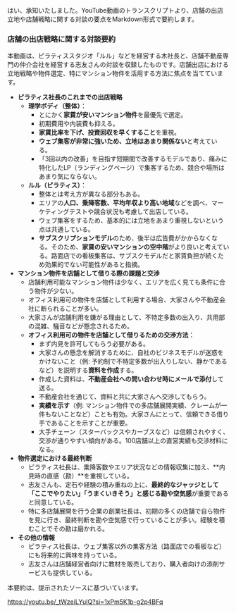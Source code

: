 はい、承知いたしました。YouTube動画のトランスクリプトより、店舗の出店立地や店舗戦略に関する対談の要点をMarkdown形式で要約します。

### 店舗の出店戦略に関する対談要約

本動画は、ピラティススタジオ「ルル」などを経営する木社長と、店舗不動産専門の仲介会社を経営する志友さんの対談を収録したものです。店舗出店における立地戦略や物件選定、特にマンション物件を活用する方法に焦点を当てています。

- **ピラティス社長のこれまでの出店戦略**
    - **理学ボディ（整体）**：
        - とにかく**家賃が安いマンション物件**を最優先で選定。
        - 初期費用や内装費も抑える。
        - **家賃比率を下げ、投資回収を早くすること**を重視。
        - **ウェブ集客が非常に強いため、立地はあまり関係ない**と考えている。
        - 「3回以内の改善」を目指す短期間で改善するモデルであり、痛みに特化したLP（ランディングページ）で集客するため、競合や場所はあまり気にならない。
    - **ルル（ピラティス）**：
        - 整体とは考え方が異なる部分もある。
        - エリアの**人口、乗降客数、平均年収より高い地域**などを調べ、マーケティングテストや競合状況も考慮して出店している。
        - ウェブ集客をするため、基本的には立地をあまり重視しないという点は共通している。
        - **サブスクリプションモデル**のため、後半は広告費がかからなくなる。そのため、**家賃の安いマンションの空中階**がより良いと考えている。路面店での看板集客は、サブスクモデルだと家賃負担が続くため効果的でない可能性があると指摘。
- **マンション物件を店舗として借りる際の課題と交渉**
    - 店舗利用可能なマンション物件は少なく、エリアを広く見ても条件に合う物件が少ない。
    - オフィス利用可の物件を店舗として利用する場合、大家さんや不動産会社に断られることが多い。
    - 大家さんが店舗利用を嫌がる理由として、不特定多数の出入り、共用部の混雑、騒音などが懸念されるため。
    - **オフィス利用可の物件を店舗として借りるための交渉方法**：
        - まず内見を許可してもらう必要がある。
        - 大家さんの懸念を解消するために、自社のビジネスモデルが迷惑をかけないこと（例: 予約制で不特定多数が出入りしない、静かであるなど）を説明する**資料を作成**する。
        - 作成した資料は、**不動産会社への問い合わせ時にメールで添付**して送る。
        - 不動産会社を通じて、資料と共に大家さんへ交渉してもらう。
        - **実績を示す**（例: マンション物件での多店舗展開実績、クレームが一件もないことなど）ことも有効。大家さんにとって、信頼できる借り手であることを示すことが重要。
        - 大手チェーン（スターバックスやカーブスなど）は信頼されやすく、交渉が通りやすい傾向がある。100店舗以上の直営実績も交渉材料になる。
- **物件選定における最終判断**
    - ピラティス社長は、乗降客数やエリア状況などの情報収集に加え、**内見時の直感（勘）**を重視している。
    - 志友さんも、定石や経験の積み重ねの上に、**最終的なジャッジとして「ここでやりたい」「うまくいきそう」と感じる勘や空気感**が重要であると同意している。
    - 特に多店舗展開を行う企業の創業社長は、初期の多くの店舗で自ら物件を見に行き、最終判断を勘や空気感で行っていることが多い。経験を積むことでその勘は磨かれる。
- **その他の情報**
    - ピラティス社長は、ウェブ集客以外の集客方法（路面店での看板など）にも将来的に興味を持っている。
    - 志友さんは店舗経営者向けに教材を販売しており、購入者向けの添削サービスも提供している。

本要約は、提示されたソースに基づいています。

https://youtu.be/_tWzeiLYulQ?si=1xPm5K1b-g2p4BFq